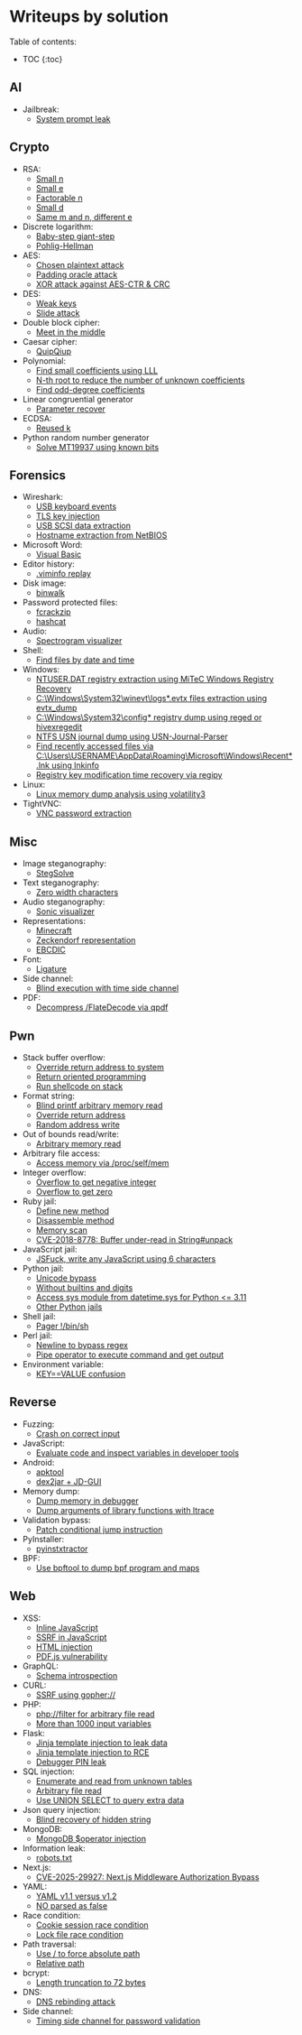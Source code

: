 # Writeups by solution

Table of contents:

* TOC
{:toc}

## AI

- Jailbreak:
    - [System prompt leak](../2025-09-05-imaginary-ctf-2025/tax-return.md)

## Crypto

- RSA:
    - [Small n](../2018-09-28-thuctf2018/crypto/easy_rsa.md)
    - [Small e](../2025-08-16-scriptctf2025/rsa-1.md)
    - [Factorable n](../2025-08-22-brunnerctf2025/half-baked.md)
    - [Small d](../2025-09-19-k17-ctf-2025/worsehelp.md)
    - [Same m and n, different e](../2025-09-26-iran-tech-olympics-ctf-2025/techras.md)
- Discrete logarithm:
    - [Baby-step giant-step](../2025-09-08-wanqubei-quals-2025/new-trick.md)
    - [Pohlig-Hellman](../2025-09-04-nullcon-berlin-hackim-2025-ctf/field-trip.md)
- AES:
    - [Chosen plaintext attack](../2025-08-16-scriptctf2025/eaas.md)
    - [Padding oracle attack](../2025-09-04-nullcon-berlin-hackim-2025-ctf/decryption-execution-service.md)
    - [XOR attack against AES-CTR & CRC](../2025-09-04-nullcon-berlin-hackim-2025-ctf/magntic-tape.md)
- DES:
    - [Weak keys](../2018-09-28-thuctf2018/crypto/101DES.md)
    - [Slide attack](../2025-09-04-nullcon-berlin-hackim-2025-ctf/narrow-des.md)
- Double block cipher:
    - [Meet in the middle](../2025-08-16-scriptctf2025/secure-server-2.md)
- Caesar cipher:
    - [QuipQiup](../2018-09-28-thuctf2018/misc/Flow.md)
- Polynomial:
    - [Find small coefficients using LLL](../2022-11-25-hitconctf2022/babysss.md)
    - [N-th root to reduce the number of unknown coefficients](../2025-08-16-sekaictf2025/ssss.md)
    - [Find odd-degree coefficients](../2025-08-30-corctf2025/ssss.md)
- Linear congruential generator
    - [Parameter recover](../2025-09-06-cracconctf2025/ecg.md)
- ECDSA:
    - [Reused k](../2025-09-10-watctf-f25/curve-desert.md)
- Python random number generator
    - [Solve MT19937 using known bits](./pyrand.md)

## Forensics

- Wireshark:
    - [USB keyboard events](../2018-09-28-thuctf2018/misc/Flow.md)
    - [TLS key injection](../2025-08-22-brunnerctf2025/the-secret-brunsviger.md)
    - [USB SCSI data extraction](../2025-09-04-nullcon-berlin-hackim-2025-ctf/usbstorage.md)
    - [Hostname extraction from NetBIOS](../2025-09-22-holmes-ctf-2025/the-watchmans-residue.md)
- Microsoft Word:
    - [Visual Basic](../2025-08-08-why2025/forensics/painted-black.md)
- Editor history:
    - [.viminfo replay](../2025-08-08-why2025/forensics/the-wizard.md)
- Disk image:
    - [binwalk](../2025-08-16-scriptctf2025/diskchal.md)
- Password protected files:
    - [fcrackzip](../2025-08-16-scriptctf2025/just-some-avocado.md)
    - [hashcat](../2025-08-22-brunnerctf2025/peppernuts.md)
- Audio:
    - [Spectrogram visualizer](../2025-08-16-scriptctf2025/just-some-avocado.md)
- Shell:
    - [Find files by date and time](../2025-08-30-corctf2025/nintendo-sswitch.md)
- Windows:
    - [NTUSER.DAT registry extraction using MiTeC Windows Registry Recovery](../2025-09-05-imaginary-ctf-2025/obfuscated-1.md)
    - [C:\Windows\System32\winevt\logs\*.evtx files extraction using evtx_dump](../2025-09-22-holmes-ctf-2025/the-enduring-echo.md)
    - [C:\Windows\System32\config\* registry dump using reged or hivexregedit](../2025-09-22-holmes-ctf-2025/the-enduring-echo.md)
    - [NTFS USN journal dump using USN-Journal-Parser](../2025-09-22-holmes-ctf-2025/the-watchmans-residue.md)
    - [Find recently accessed files via C:\Users\USERNAME\AppData\Roaming\Microsoft\Windows\Recent\*.lnk using lnkinfo](../2025-09-22-holmes-ctf-2025/the-watchmans-residue.md)
    - [Registry key modification time recovery via regipy](../2025-09-22-holmes-ctf-2025/the-watchmans-residue.md)
- Linux:
    - [Linux memory dump analysis using volatility3](../2025-09-22-holmes-ctf-2025/the-tunnel-without-walls.md)
- TightVNC:
    - [VNC password extraction](../2025-09-05-imaginary-ctf-2025/obfuscated-1.md)

## Misc

- Image steganography:
    - [StegSolve](../2018-09-28-thuctf2018/misc/Format.md)
- Text steganography:
    - [Zero width characters](../2025-09-19-k17-ctf-2025/discord.md)
- Audio steganography:
    - [Sonic visualizer](../2025-09-26-iran-tech-olympics-ctf-2025/rider.md)
- Representations:
    - [Minecraft](../2025-08-16-scriptctf2025/enchant.md)
    - [Zeckendorf representation](../2025-08-22-brunnerctf2025/pie-recipe.md)
    - [EBCDIC](../2025-08-22-brunnerctf2025/the-great-mainframe-bake-off.md)
- Font:
    - [Ligature](../2025-08-29-tfcctf2025/font-leagues.md)
- Side channel:
    - [Blind execution with time side channel](../2025-09-26-iran-tech-olympics-ctf-2025/koori.md)
- PDF:
    - [Decompress /FlateDecode via qpdf](../2025-09-27-sunshine-ctf-2025/pretty-delicious-food.md)

## Pwn

- Stack buffer overflow:
    - [Override return address to system](../2018-09-28-thuctf2018/pwn/pwn1.md)
    - [Return oriented programming](../2025-09-05-imaginary-ctf-2025/babybof.md)
    - [Run shellcode on stack](../2025-09-27-sunshine-ctf-2025/daytona.md)
- Format string:
    - [Blind printf arbitrary memory read](../2025-08-08-why2025/pwnable/simple-ai-bot.md)
    - [Override return address](../2025-08-22-brunnerctf2025/the-ingredient-shop.md)
    - [Random address write](../2025-09-27-sunshine-ctf-2025/jupiter.md)
- Out of bounds read/write:
    - [Arbitrary memory read](../2025-08-16-scriptctf2025/index.md)
- Arbitrary file access:
    - [Access memory via /proc/self/mem](../2025-09-10-watctf-f25/hex-editor-xtended-v2.md)
- Integer overflow:
    - [Overflow to get negative integer](../2025-08-22-brunnerctf2025/online-cake-flavour-shop.md)
    - [Overflow to get zero](../2025-08-30-corctf2025/cor-shop.md)
- Ruby jail:
    - [Define new method](../2018-09-28-thuctf2018/misc/Ruby_Master_Level_1.md)
    - [Disassemble method](../2018-09-28-thuctf2018/misc/Ruby_Master_Level_2.md)
    - [Memory scan](../2018-09-28-thuctf2018/misc/Ruby_Master_Level_3.md)
    - [CVE-2018-8778: Buffer under-read in String#unpack](../2019-01-27-codegate2019/mini_converter.md)
- JavaScript jail:
    - [JSFuck, write any JavaScript using 6 characters](../2022-11-26-glacierctf2022/pwn/Break%20the%20Calculator.md)
- Python jail:
    - [Unicode bypass](../2025-08-08-why2025/misc/title-case.md)
    - [Without builtins and digits](../2025-09-12-fortid-ctf-2025/michael-scottfield.md)
    - [Access sys module from datetime.sys for Python <= 3.11](../2025-09-26-iran-tech-olympics-ctf-2025/vibe-web-mail.md)
    - [Other Python jails](./pyjail.md)
- Shell jail:
    - [Pager !/bin/sh](../2025-08-22-hitconctf2025/git-playground.md)
- Perl jail:
    - [Newline to bypass regex](../2025-09-05-imaginary-ctf-2025/pearl.md)
    - [Pipe operator to execute command and get output](../2025-09-05-imaginary-ctf-2025/pearl.md)
- Environment variable:
    - [KEY==VALUE confusion](../2025-09-12-fortid-ctf-2025/protect-the-environment.md)

## Reverse

- Fuzzing:
    - [Crash on correct input](../2021-08-15-inctf2021/find_plut0.md)
- JavaScript:
    - [Evaluate code and inspect variables in developer tools](../2025-08-08-why2025/web/why2025-ctf-times.md)
- Android:
    - [apktool](../2025-08-22-brunnerctf2025/bakedown.md)
    - [dex2jar + JD-GUI](../2025-09-05-imaginary-ctf-2025/weird-app.md)
- Memory dump:
    - [Dump memory in debugger](../2025-09-12-fortid-ctf-2025/rev-from-the-past.md)
    - [Dump arguments of library functions with ltrace](../2025-09-26-iran-tech-olympics-ctf-2025/badmode.md)
- Validation bypass:
    - [Patch conditional jump instruction](../2025-09-19-k17-ctf-2025/bait-and-switch.md)
- PyInstaller:
    - [pyinstxtractor](../2025-09-19-k17-ctf-2025/jumping.md)
- BPF:
    - [Use bpftool to dump bpf program and maps](../2025-09-27-sunshine-ctf-2025/warp.md)

## Web

- XSS:
    - [Inline JavaScript](../2018-09-28-thuctf2018/web/XSS1.md)
    - [SSRF in JavaScript](../2018-09-28-thuctf2018/web/XSS2.md)
    - [HTML injection](../2025-09-19-k17-ctf-2025/autofill.md)
    - [PDF.js vulnerability](../2025-09-19-k17-ctf-2025/pwnable-document-format.md)
- GraphQL:
    - [Schema introspection](../2022-11-26-glacierctf2022/web/FlagCoin%20Stage%201.md)
- CURL:
    - [SSRF using gopher://](../2018-09-28-thuctf2018/web/BabyWeb.md)
- PHP:
    - [php://filter for arbitrary file read](../2025-08-22-brunnerctf2025/brunsviger-huset.md)
    - [More than 1000 input variables](../2025-09-07-blackhat-mea-ctf-quals-2025/cute-csp.md)
- Flask:
    - [Jinja template injection to leak data](../2018-09-28-thuctf2018/web/Flask.md)
    - [Jinja template injection to RCE](../2025-09-27-sunshine-ctf-2025/web-forge.md)
    - [Debugger PIN leak](../2025-08-16-sekaictf2025/my-flask-app.md)
- SQL injection:
    - [Enumerate and read from unknown tables](../2018-09-28-thuctf2018/web/wdSimpleSQLv1-1.md)
    - [Arbitrary file read](../2018-09-28-thuctf2018/web/wdSimpleSQLv1-2.md)
    - [Use UNION SELECT to query extra data](../2025-09-27-sunshine-ctf-2025/lunar-shop.md)
- Json query injection:
    - [Blind recovery of hidden string](../2025-09-12-fortid-ctf-2025/jey-is-not-my-son.md)
- MongoDB:
    - [MongoDB $operator injection](../2022-11-26-glacierctf2022/web/FlagCoin%20Stage%202.md)
- Information leak:
    - [robots.txt](../2025-08-22-brunnerctf2025/brunsviger-huset.md)
- Next.js:
    - [CVE-2025-29927: Next.js Middleware Authorization Bypass](../2025-08-22-brunnerctf2025/epic-cake-battles-of-history.md)
- YAML:
    - [YAML v1.1 versus v1.2](../2025-08-30-corctf2025/yamlquiz.md)
    - [NO parsed as false](../2025-09-07-blackhat-mea-ctf-quals-2025/cute-csp.md)
- Race condition:
    - [Cookie session race condition](../2025-09-04-nullcon-berlin-hackim-2025-ctf/webby.md)
    - [Lock file race condition](../2025-09-07-blackhat-mea-ctf-quals-2025/cute-csp.md)
- Path traversal:
    - [Use / to force absolute path](../2025-09-05-imaginary-ctf-2025/codenames-1.md)
    - [Relative path](../2025-09-07-blackhat-mea-ctf-quals-2025/hash-factory.md)
- bcrypt:
    - [Length truncation to 72 bytes](../2025-09-05-imaginary-ctf-2025/passwordless.md)
- DNS:
    - [DNS rebinding attack](../2025-09-19-k17-ctf-2025/janus.md)
- Side channel:
    - [Timing side channel for password validation](../2025-09-19-k17-ctf-2025/vault.md)
